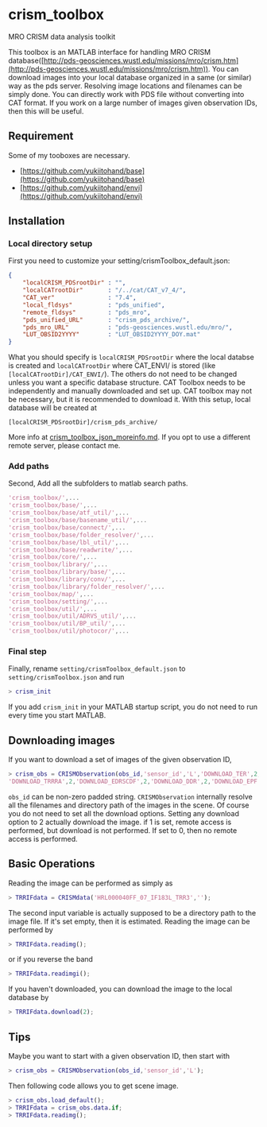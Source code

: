 # crism_toolbox
MRO CRISM data analysis toolkit

This toolbox is an MATLAB interface for handling MRO CRISM database([http://pds-geosciences.wustl.edu/missions/mro/crism.htm](http://pds-geosciences.wustl.edu/missions/mro/crism.htm)). You can download images into your local database organized in a same (or similar) way as the pds server. Resolving image locations and filenames can be simply done. You can directly work with PDS file without converting into CAT format. If you work on a large number of images given observation IDs, then this will be useful.

## Requirement
Some of my tooboxes are necessary.
* [https://github.com/yukiitohand/base](https://github.com/yukiitohand/base)
* [https://github.com/yukiitohand/envi](https://github.com/yukiitohand/envi)

## Installation
### Local directory setup
First you need to customize your setting/crismToolbox_default.json:
```json
{
    "localCRISM_PDSrootDir" : "",
    "localCATrootDir"       : "/../cat/CAT_v7_4/",
    "CAT_ver"               : "7.4",
    "local_fldsys"          : "pds_unified",
    "remote_fldsys"         : "pds_mro",
    "pds_unified_URL"       : "crism_pds_archive/",
    "pds_mro_URL"           : "pds-geosciences.wustl.edu/mro/",
    "LUT_OBSID2YYYY"        : "LUT_OBSID2YYYY_DOY.mat"
}
```
What you should specify is `localCRISM_PDSrootDir` where the local databse is created and `localCATrootDir` where CAT_ENVI/ is stored (like `[localCATrootDir]/CAT_ENVI/`). The others do not need to be changed unless you want a specific database structure. CAT Toolbox needs to be independently and manually downloaded and set up. CAT toolbox may not be necessary, but it is recommended to download it. With this setup, local database will be created at
```
[localCRISM_PDSrootDir]/crism_pds_archive/
```
More info at [crism_toolbox_json_moreinfo.md](https://github.com/yukiitohand/crism_toolbox/blob/master/crism_toolbox_json_moreinfo.md). If you opt to use a different remote server, please contact me.

### Add paths
Second, Add all the subfolders to matlab search paths.
```MATLAB
'crism_toolbox/',...
'crism_toolbox/base/',...
'crism_toolbox/base/atf_util/',...
'crism_toolbox/base/basename_util/',...
'crism_toolbox/base/connect/',...
'crism_toolbox/base/folder_resolver/',...
'crism_toolbox/base/lbl_util/',...
'crism_toolbox/base/readwrite/',...
'crism_toolbox/core/',...
'crism_toolbox/library/',...
'crism_toolbox/library/base/',...
'crism_toolbox/library/conv/',...
'crism_toolbox/library/folder_resolver/',...
'crism_toolbox/map/',...
'crism_toolbox/setting/',...
'crism_toolbox/util/',...
'crism_toolbox/util/ADRVS_util/',...
'crism_toolbox/util/BP_util/',...
'crism_toolbox/util/photocor/',...
```

### Final step
Finally, rename `setting/crismToolbox_default.json` to `setting/crismToolbox.json` and run 
```MATLAB
> crism_init
```
If you add `crism_init` in your MATLAB startup script, you do not need to run every time you start MATLAB.

## Downloading images
If you want to download a set of images of the given observation ID, 
```matlab
> crism_obs = CRISMObservation(obs_id,'sensor_id','L','DOWNLOAD_TER',2,'DOWNLOAD_MTRDR',2,'DOWNLOAD_TRRIF',2,...
'DOWNLOAD_TRRRA',2,'DOWNLOAD_EDRSCDF',2,'DOWNLOAD_DDR',2,'DOWNLOAD_EPF',2);
```
`obs_id` can be non-zero padded string. `CRISMObservation` internally resolve all the filenames and directory path of the images in the scene. Of course you do not need to set all the download options. Setting any download option to 2 actually download the image. if 1 is set, remote access is performed, but download is not performed. If set to 0, then no remote access is performed.


## Basic Operations
Reading the image can be performed as simply as
```matlab
> TRRIFdata = CRISMdata('HRL000040FF_07_IF183L_TRR3','');
```
The second input variable is actually supposed to be a directory path to the image file. If it's set empty, then it is estimated. Reading the image can be performed by
```MATLAB
> TRRIFdata.readimg();
```
or if you reverse the band
```MATLAB
> TRRIFdata.readimgi();
```
If you haven't downloaded, you can download the image to the local database by 
```MATLAB
> TRRIFdata.download(2);
```
## Tips
Maybe you want to start with a given observation ID, then start with
```matlab
> crism_obs = CRISMObservation(obs_id,'sensor_id','L');
```
Then following code allows you to get scene image.
```matlab
> crism_obs.load_default();
> TRRIFdata = crism_obs.data.if;
> TRRIFdata.readimg();
```


